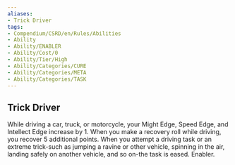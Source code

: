 ```yaml
---
aliases:
- Trick Driver
tags:
- Compendium/CSRD/en/Rules/Abilities
- Ability
- Ability/ENABLER
- Ability/Cost/0
- Ability/Tier/High
- Ability/Categories/CURE
- Ability/Categories/META
- Ability/Categories/TASK
---
```


  
## Trick Driver  
While driving a car, truck, or motorcycle, your Might Edge, Speed Edge, and Intellect Edge increase by 1. When you make a recovery roll while driving, you recover 5 additional points. When you attempt a driving task or an extreme trick-such as jumping a ravine or other vehicle, spinning in the air, landing safely on another vehicle, and so on-the task is eased. Enabler. 